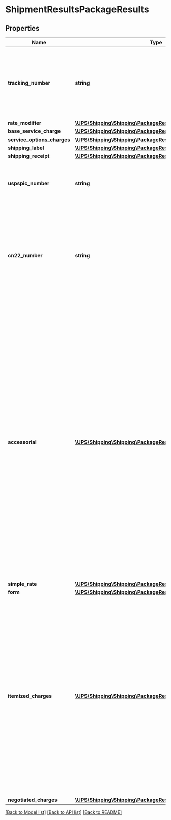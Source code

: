 # ShipmentResultsPackageResults

## Properties
Name | Type | Description | Notes
------------ | ------------- | ------------- | -------------
**tracking_number** | **string** | Package 1Z number.   For Mail Innovations shipments, please use the USPSPICNumber when tracking packages (a non-1Z number Mail Manifest Id is returned). | 
**rate_modifier** | [**\UPS\Shipping\Shipping\PackageResultsRateModifier**](PackageResultsRateModifier.md) |  | [optional] 
**base_service_charge** | [**\UPS\Shipping\Shipping\PackageResultsBaseServiceCharge**](PackageResultsBaseServiceCharge.md) |  | [optional] 
**service_options_charges** | [**\UPS\Shipping\Shipping\PackageResultsServiceOptionsCharges**](PackageResultsServiceOptionsCharges.md) |  | [optional] 
**shipping_label** | [**\UPS\Shipping\Shipping\PackageResultsShippingLabel**](PackageResultsShippingLabel.md) |  | [optional] 
**shipping_receipt** | [**\UPS\Shipping\Shipping\PackageResultsShippingReceipt**](PackageResultsShippingReceipt.md) |  | [optional] 
**uspspic_number** | **string** | USPSPICNumber is USPS Package Identification; it should be used for tracking Mail Innovations shipments. | [optional] 
**cn22_number** | **string** | USPS defined CN22 ID number format varies based on destination country or territory.  Not applicable as of Jan 2015.  Mail Innovations shipments US to VI, PR, and GU are not considered international. | [optional] 
**accessorial** | [**\UPS\Shipping\Shipping\PackageResultsAccessorial[]**](PackageResultsAccessorial.md) | The container for Accessorial indicators. This information would be returned only for UPS Worldwide Express Freight and UPS Worldwide Express Freight Mid-day service request with Dry Ice or Oversize Pallet and SubVersion greater than or equal to 1707. This is valid only for UPS Worldwide Express Freight and UPS Worldwide Express Freight Mid-day service.  **NOTE:** For versions &gt;&#x3D; v2403, this element will always be returned as an array. For requests using versions &lt; v2403, this element will be returned as an array if there is more than one object and a single object if there is only 1. | [optional] 
**simple_rate** | [**\UPS\Shipping\Shipping\PackageResultsSimpleRate**](PackageResultsSimpleRate.md) |  | [optional] 
**form** | [**\UPS\Shipping\Shipping\PackageResultsForm**](PackageResultsForm.md) |  | [optional] 
**itemized_charges** | [**\UPS\Shipping\Shipping\PackageResultsItemizedCharges[]**](PackageResultsItemizedCharges.md) | Itemized Charges are returned only when the subversion element is present and greater than or equal to 1607. Package level itemized charges are only returned for US domestic movements.  **NOTE:** For versions &gt;&#x3D; v2403, this element will always be returned as an array. For requests using versions &lt; v2403, this element will be returned as an array if there is more than one object and a single object if there is only 1. | [optional] 
**negotiated_charges** | [**\UPS\Shipping\Shipping\PackageResultsNegotiatedCharges**](PackageResultsNegotiatedCharges.md) |  | [optional] 

[[Back to Model list]](../../README.md#documentation-for-models) [[Back to API list]](../../README.md#documentation-for-api-endpoints) [[Back to README]](../../README.md)

